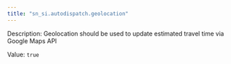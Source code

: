 ```yaml
---
title: "sn_si.autodispatch.geolocation"
---
```


Description: Geolocation should be used to update estimated travel time via Google Maps API

Value: `true`